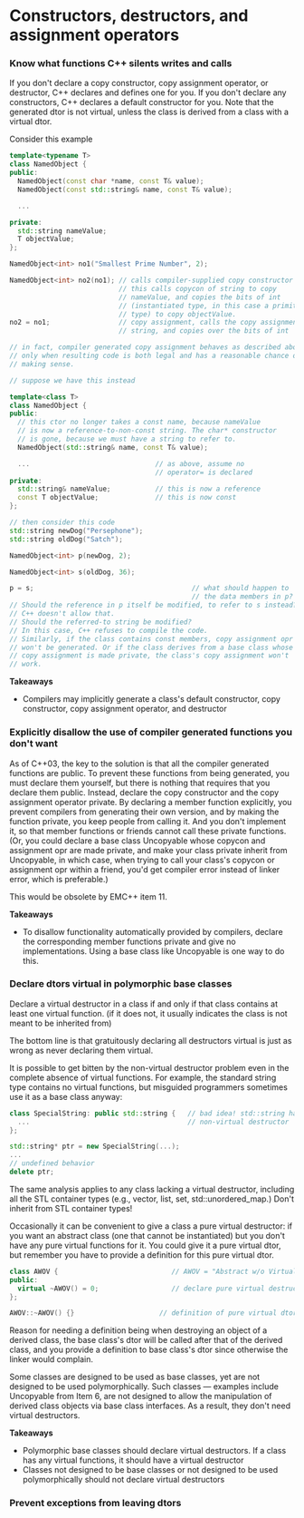 # Constructors, destructors, and assignment operators

### Know what functions C++ silents writes and calls

If you don't declare a copy constructor, copy assignment operator, or destructor, C++ declares and defines one for you.
If you don't declare any constructors, C++ declares a default constructor for you.
Note that the generated dtor is not virtual, unless the class is derived from a class with a virtual dtor.

Consider this example
```cpp
template<typename T>
class NamedObject {
public:
  NamedObject(const char *name, const T& value);
  NamedObject(const std::string& name, const T& value);

  ...

private:
  std::string nameValue;
  T objectValue;
};

NamedObject<int> no1("Smallest Prime Number", 2);

NamedObject<int> no2(no1); // calls compiler-supplied copy constructor
                           // this calls copycon of string to copy
                           // nameValue, and copies the bits of int
                           // (instantiated type, in this case a primitive
                           // type) to copy objectValue.
no2 = no1;                 // copy assignment, calls the copy assignment of
                           // string, and copies over the bits of int

// in fact, compiler generated copy assignment behaves as described above
// only when resulting code is both legal and has a reasonable chance of
// making sense.

// suppose we have this instead

template<class T>
class NamedObject {
public:
  // this ctor no longer takes a const name, because nameValue
  // is now a reference-to-non-const string. The char* constructor
  // is gone, because we must have a string to refer to.
  NamedObject(std::string& name, const T& value);

  ...                               // as above, assume no
                                    // operator= is declared
private:
  std::string& nameValue;           // this is now a reference
  const T objectValue;              // this is now const
};

// then consider this code
std::string newDog("Persephone");
std::string oldDog("Satch");

NamedObject<int> p(newDog, 2);

NamedObject<int> s(oldDog, 36);

p = s;                                       // what should happen to
                                             // the data members in p?
// Should the reference in p itself be modified, to refer to s instead?
// C++ doesn't allow that.
// Should the referred-to string be modified?
// In this case, C++ refuses to compile the code.
// Similarly, if the class contains const members, copy assignment opr
// won't be generated. Or if the class derives from a base class whose
// copy assignment is made private, the class's copy assignment won't
// work. 
```

**Takeaways**
* Compilers may implicitly generate a class's default constructor, copy constructor, copy assignment operator, and destructor

### Explicitly disallow the use of compiler generated functions you don't want

As of C++03, the key to the solution is that all the compiler generated functions are public.
To prevent these functions from being generated, you must declare them yourself, but there is nothing that requires that you declare them public. Instead, declare the copy constructor and the copy assignment operator private.
By declaring a member function explicitly, you prevent compilers from generating their own version, and by making the function private, you keep people from calling it.
And you don't implement it, so that member functions or friends cannot call these private functions.
(Or, you could declare a base class Uncopyable whose copycon and assignment opr are made private, and make your class private inherit from Uncopyable, in which case, when trying to call your class's copycon or assignment opr within a friend, you'd get compiler error instead of linker error, which is preferable.)

This would be obsolete by EMC++ item 11.

**Takeaways**
* To disallow functionality automatically provided by compilers, declare the corresponding member functions private and give no implementations. Using a base class like Uncopyable is one way to do this.

### Declare dtors virtual in polymorphic base classes

Declare a virtual destructor in a class if and only if that class contains at least one virtual function. (if it does not, it usually indicates the class is not meant to be inherited from)

The bottom line is that gratuitously declaring all destructors virtual is just as wrong as never declaring them virtual.

It is possible to get bitten by the non-virtual destructor problem even in the complete absence of virtual functions. For example, the standard string type contains no virtual functions, but misguided programmers sometimes use it as a base class anyway:
```cpp
class SpecialString: public std::string {   // bad idea! std::string has a
  ...                                       // non-virtual destructor
};

std::string* ptr = new SpecialString(...);
...
// undefined behavior
delete ptr;
```
The same analysis applies to any class lacking a virtual destructor, including all the STL container types (e.g., vector, list, set, std::unordered\_map.)
Don't inherit from STL container types!

Occasionally it can be convenient to give a class a pure virtual destructor: if you want an abstract class (one that cannot be instantiated) but you don't have any pure virtual functions for it. You could give it a pure virtual dtor, but remember you have to provide a definition for this pure virtual dtor.

```cpp
class AWOV {                            // AWOV = "Abstract w/o Virtuals"
public:
  virtual ~AWOV() = 0;                  // declare pure virtual destructor
};

AWOV::~AWOV() {}                     // definition of pure virtual dtor
```
Reason for needing a definition being when destroying an object of a derived class, the base class's dtor will be called after that of the derived class, and you provide a definition to base class's dtor since otherwise the linker would complain. 

Some classes are designed to be used as base classes, yet are not designed to be used polymorphically.
Such classes — examples include Uncopyable from Item 6, are not designed to allow the manipulation of derived class objects via base class interfaces.
As a result, they don't need virtual destructors.

**Takeaways**
* Polymorphic base classes should declare virtual destructors. If a class has any virtual functions, it should have a virtual destructor
* Classes not designed to be base classes or not designed to be used polymorphically should not declare virtual destructors

### Prevent exceptions from leaving dtors

